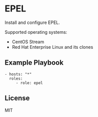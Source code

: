 # EPEL

Install and configure EPEL.

Supported operating systems:

- CentOS Stream
- Red Hat Enterprise Linux and its clones

## Example Playbook

    - hosts: "*"
      roles:
         - role: epel

## License

MIT

